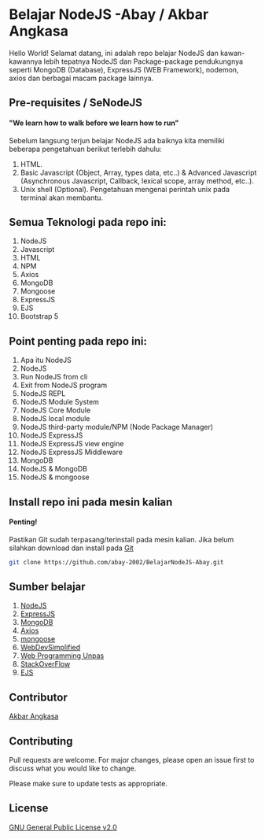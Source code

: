 # Belajar NodeJS -Abay / Akbar Angkasa
Hello World! Selamat datang, ini adalah repo belajar NodeJS dan kawan-kawannya lebih tepatnya NodeJS dan Package-package pendukungnya seperti MongoDB (Database), ExpressJS (WEB Framework), nodemon, axios dan berbagai macam package lainnya.

## Pre-requisites / SeNodeJS
#### "We learn how to walk before we learn how to run"
Sebelum langsung terjun belajar NodeJS ada baiknya kita memiliki beberapa pengetahuan berikut terlebih dahulu:
1. HTML.
2. Basic Javascript (Object, Array, types data, etc..) & Advanced Javascript (Asynchronous Javascript, Callback, lexical scope, array method, etc..).
3. Unix shell (Optional). Pengetahuan mengenai perintah unix pada terminal akan membantu.

## Semua Teknologi pada repo ini:
1. NodeJS
2. Javascript
3. HTML
4. NPM
5. Axios
6. MongoDB
7. Mongoose
8. ExpressJS
9. EJS
10. Bootstrap 5

## Point penting pada repo ini:
1. Apa itu NodeJS
2. NodeJS
3. Run NodeJS from cli
4. Exit from NodeJS program
5. NodeJS REPL
6. NodeJS Module System
7. NodeJS Core Module
8. NodeJS local module
9. NodeJS third-party module/NPM (Node Package Manager)
10. NodeJS ExpressJS
11. NodeJS ExpressJS view engine
12. NodeJS ExpressJS Middleware
13. MongoDB
14. NodeJS & MongoDB
15. NodeJS & mongoose

## Install repo ini pada mesin kalian
#### Penting!
Pastikan Git sudah terpasang/terinstall pada mesin kalian.
Jika belum silahkan download dan install pada [Git](https://git-scm.com/downloads)
```bash
git clone https://github.com/abay-2002/BelajarNodeJS-Abay.git
```
## Sumber belajar
1. [NodeJS](https://nodejs.org/en/)
2. [ExpressJS](http://expressjs.com/)
3. [MongoDB](https://www.mongodb.com/)
4. [Axios](https://axios-http.com/)
5. [mongoose](https://mongoosejs.com/)
6. [WebDevSimplified](https://www.youtube.com/c/WebDevSimplified)
7. [Web Programming Unpas](https://www.youtube.com/c/WebProgrammingUNPAS)
8. [StackOverFlow](https://stackoverflow.com/)
9. [EJS](https://ejs.co/)

## Contributor
[Akbar Angkasa](https://akbarangkasaportfolio.netlify.app/)

## Contributing
Pull requests are welcome. For major changes, please open an issue first to discuss what you would like to change.

Please make sure to update tests as appropriate.

## License
[GNU General Public License v2.0](https://www.gnu.org/licenses/old-licenses/gpl-2.0.en.html)
